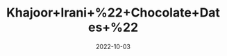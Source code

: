 ---
title: 'Khajoor+Irani+%22+Chocolate+Dates+%22'
date: '2022-10-03' 
metatag: '' 
inventory: '0' 
draft: false 
# meta description 
shortDescripton: 'Good+source+of+iron%2c+for+healthy+red+blood+cells%ef%bf%bdallowing+oxygenation+to+cells+in+the+body'
description: 'Food+Product'
longdescription: ''
featured: True
# product Price
price: '480.0'
# Product Short Description
shortDescription: 'Good+source+of+iron%2c+for+healthy+red+blood+cells%ef%bf%bdallowing+oxygenation+to+cells+in+the+body'
productID: '711FA6A7-1F25-ED11-9968-005056B3A416'
type: 'products'
category: 'Food+Product' 
thumnailproduct: 'https://eraconnect.blob.core.windows.net/product-images/aminsaddiquidawakhana/711FA6A7-1F25-ED11-9968-005056B3A416.webp' 
images:
  - image: 'https://eraconnect.blob.core.windows.net/product-images/aminsaddiquidawakhana/711FA6A7-1F25-ED11-9968-005056B3A416.webp'  
Variants:
---